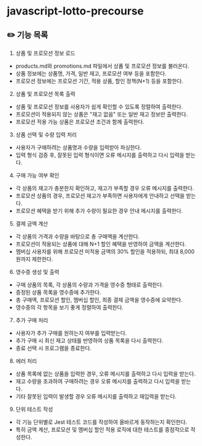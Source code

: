 # javascript-lotto-precourse
## ✏️ 기능 목록

1. 상품 및 프로모션 정보 로드
 - products.md와 promotions.md 파일에서 상품 및 프로모션 정보를 불러온다.
 - 상품 정보에는 상품명, 가격, 일반 재고, 프로모션 여부 등을 포함한다.
 - 프로모션 정보에는 프로모션 기간, 적용 상품, 할인 정책(N+1) 등을 포함한다.
   
2. 상품 및 프로모션 목록 출력
 - 상품 및 프로모션 정보를 사용자가 쉽게 확인할 수 있도록 정렬하여 출력한다.
 - 프로모션이 적용되지 않는 상품은 "재고 없음" 또는 일반 재고 정보만 출력한다.
 - 프로모션 적용 가능 상품은 프로모션 조건과 함께 출력한다.
   
3. 상품 선택 및 수량 입력 처리
 - 사용자가 구매하려는 상품명과 수량을 입력받아 파싱한다.
 - 입력 형식 검증 후, 잘못된 입력 형식이면 오류 메시지를 출력하고 다시 입력을 받는다.

4. 구매 가능 여부 확인
 - 각 상품의 재고가 충분한지 확인하고, 재고가 부족할 경우 오류 메시지를 출력한다.
 - 프로모션 상품의 경우, 프로모션 재고가 부족하면 사용자에게 안내하고 선택을 받는다.
 - 프로모션 혜택을 받기 위해 추가 수량이 필요한 경우 안내 메시지를 출력한다.
   
5. 결제 금액 계산
 - 각 상품의 가격과 수량을 바탕으로 총 구매액을 계산한다.
 - 프로모션이 적용되는 상품에 대해 N+1 할인 혜택을 반영하여 금액을 계산한다.
 - 멤버십 사용자를 위해 프로모션 미적용 금액의 30% 할인을 적용하되, 최대 8,000원까지 제한한다.
   
6. 영수증 생성 및 출력
 - 구매 상품의 목록, 각 상품의 수량과 가격을 영수증 형태로 출력한다.
 - 증정된 상품 목록을 영수증에 추가한다.
 - 총 구매액, 프로모션 할인, 멤버십 할인, 최종 결제 금액을 영수증에 요약한다.
 - 영수증의 각 항목을 보기 좋게 정렬하여 출력한다.
   
7. 추가 구매 처리
 - 사용자가 추가 구매를 원하는지 여부를 입력받는다.
 - 추가 구매 시 최신 재고 상태를 반영하여 상품 목록을 다시 출력한다.
 - 종료 선택 시 프로그램을 종료한다.
   
8. 에러 처리
 - 상품 목록에 없는 상품을 입력한 경우, 오류 메시지를 출력하고 다시 입력을 받는다.
 - 재고 수량을 초과하여 구매하려는 경우 오류 메시지를 출력하고 다시 입력을 받는다.
 - 기타 잘못된 입력이 발생할 경우 오류 메시지를 출력하고 재입력을 받는다.
   
9. 단위 테스트 작성
 - 각 기능 단위별로 Jest 테스트 코드를 작성하여 올바르게 동작하는지 확인한다.
 - 특히 금액 계산, 프로모션 및 멤버십 할인 적용 로직에 대한 테스트를 중점적으로 작성한다.
